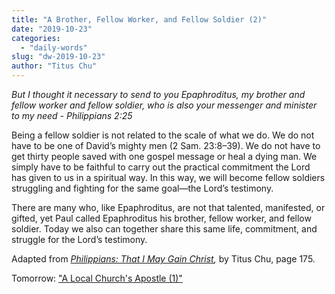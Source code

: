 ```yaml
---
title: "A Brother, Fellow Worker, and Fellow Soldier (2)"
date: "2019-10-23"
categories: 
  - "daily-words"
slug: "dw-2019-10-23"
author: "Titus Chu"
---
```


_But I thought it necessary to send to you Epaphroditus, my brother and fellow worker and fellow soldier, who is also your messenger and minister to my need - Philippians 2:25_

Being a fellow soldier is not related to the scale of what we do. We do not have to be one of David’s mighty men (2 Sam. 23:8–39). We do not have to get thirty people saved with one gospel message or heal a dying man. We simply have to be faithful to carry out the practical commitment the Lord has given to us in a spiritual way. In this way, we will become fellow soldiers struggling and fighting for the same goal—the Lord’s testimony.

There are many who, like Epaphroditus, are not that talented, manifested, or gifted, yet Paul called Epaphroditus his brother, fellow worker, and fellow soldier. Today we also can together share this same life, commitment, and struggle for the Lord’s testimony.

Adapted from _[Philippians: That I May Gain Christ](/book-philippians/ "Go to the listing for this book"),_ by Titus Chu, page 175.

Tomorrow: ["A Local Church's Apostle (1)"](/dw-2019-10-24)
